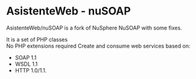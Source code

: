 AsistenteWeb - nuSOAP
=====================

AsistenteWeb/nuSOAP is a fork of NuSphere NuSOAP with some fixes.

It is a set of PHP classes  
No PHP extensions required
Create and consume web services based on:
- SOAP 1.1
- WSDL 1.1 
- HTTP 1.0/1.1.